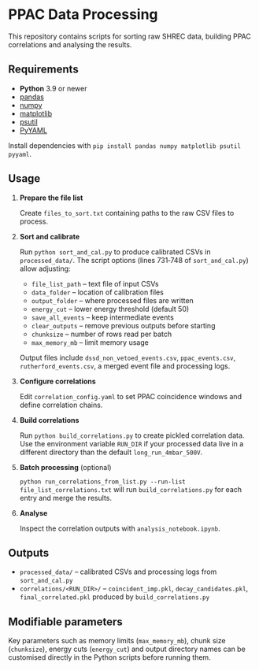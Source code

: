 # PPAC Data Processing

This repository contains scripts for sorting raw SHREC data, building PPAC correlations and analysing the results.

## Requirements

- **Python** 3.9 or newer
- [pandas](https://pandas.pydata.org/)
- [numpy](https://numpy.org/)
- [matplotlib](https://matplotlib.org/)
- [psutil](https://pypi.org/project/psutil/)
- [PyYAML](https://pyyaml.org/)

Install dependencies with `pip install pandas numpy matplotlib psutil pyyaml`.

## Usage

1. **Prepare the file list**
   
   Create `files_to_sort.txt` containing paths to the raw CSV files to process.

2. **Sort and calibrate**
   
   Run `python sort_and_cal.py` to produce calibrated CSVs in `processed_data/`.
   The script options (lines 731‑748 of `sort_and_cal.py`) allow adjusting:
   - `file_list_path` – text file of input CSVs
   - `data_folder` – location of calibration files
   - `output_folder` – where processed files are written
   - `energy_cut` – lower energy threshold (default 50)
   - `save_all_events` – keep intermediate events
   - `clear_outputs` – remove previous outputs before starting
   - `chunksize` – number of rows read per batch
   - `max_memory_mb` – limit memory usage

   Output files include `dssd_non_vetoed_events.csv`, `ppac_events.csv`, `rutherford_events.csv`, a merged event file and processing logs.

3. **Configure correlations**
   
   Edit `correlation_config.yaml` to set PPAC coincidence windows and define correlation chains.

4. **Build correlations**
   
   Run `python build_correlations.py` to create pickled correlation data. Use the environment variable `RUN_DIR` if your processed data live in a different directory than the default `long_run_4mbar_500V`.

5. **Batch processing** (optional)
   
   `python run_correlations_from_list.py --run-list file_list_correlations.txt` will run `build_correlations.py` for each entry and merge the results.

6. **Analyse**
   
   Inspect the correlation outputs with `analysis_notebook.ipynb`.

## Outputs

- `processed_data/` – calibrated CSVs and processing logs from `sort_and_cal.py`
- `correlations/<RUN_DIR>/` – `coincident_imp.pkl`, `decay_candidates.pkl`, `final_correlated.pkl` produced by `build_correlations.py`

## Modifiable parameters

Key parameters such as memory limits (`max_memory_mb`), chunk size (`chunksize`), energy cuts (`energy_cut`) and output directory names can be customised directly in the Python scripts before running them.

